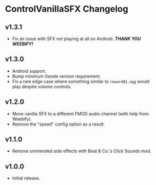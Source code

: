 # ControlVanillaSFX Changelog
## v1.3.1
- Fix an issue with SFX not playing at all on Android. ***THANK YOU WEEBIFY!***
## v1.3.0
- Android support.
- Bump minimum Geode version requirement.
- Fix a rare edge case where something similar to `reward01.ogg` would play despite volume controls.
## v1.2.0
- Move vanilla SFX to a different FMOD audio channel (with help from Weebify).
- Remove the "speed" config option as a result.
## v1.1.0
- Remove unintended side effects with Beat & Co.'s Click Sounds mod.
## v1.0.0
- Initial release.
